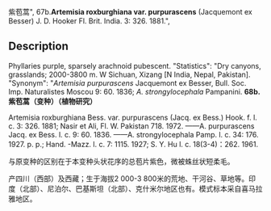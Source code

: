 紫苞蒿",
67b.**Artemisia roxburghiana var. purpurascens** (Jacquemont ex Besser) J. D. Hooker Fl. Brit. India. 3: 326. 1881.",

## Description
Phyllaries purple, sparsely arachnoid pubescent.
  "Statistics": "Dry canyons, grasslands; 2000-3800 m. W Sichuan, Xizang [N India, Nepal, Pakistan].
  "Synonym": "*Artemisia purpurascens* Jacquemont ex Besser, Bull. Soc. Imp. Naturalistes Moscou 9: 60. 1836; *A. strongylocephala* Pampanini.
**68b. 紫苞蒿（变种）（植物研究）**

Artemisia roxburghiana Bess. var. purpurascens (Jacq. ex Bess.) Hook. f. l. c. 3: 326. 1881; Nasir et Ali, Fl. W. Pakistan 718. 1972. ——A. purpurascens Jacq. ex Bess. l. c. 9: 60. 1836. ——A. strongylocephala Pamp. l. c. 34: 176. 1927. p. p.; Hand. -Mazz. l. c. 7: 1115. 1927; S. Y. Hu l. c. 18(3-4)：262. 1961.

与原变种的区别在于本变种头状花序的总苞片紫色，微被蛛丝状短柔毛。

产四川（西部）及西藏；生于海拔2 000-3 800米的荒地、干河谷、草地等。印度（北部）、尼泊尔、巴基斯坦（北部）、克什米尔地区也有。模式标本采自喜马拉雅地区。
